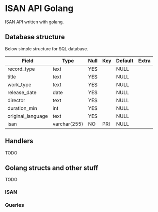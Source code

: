 # ISAN API Golang

ISAN API written with golang.

## Database structure

Below simple structure for SQL database.

| Field             | Type         | Null | Key | Default | Extra |
| ----------- | -----------|-----------|-----------|-----------|-----------|
| record_type       | text         | YES  |     | NULL    |       |
| title             | text         | YES  |     | NULL    |       |
| work_type         | text         | YES  |     | NULL    |       |
| release_date      | date         | YES  |     | NULL    |       |
| director          | text         | YES  |     | NULL    |       |
| duration_min      | int          | YES  |     | NULL    |       |
| original_language | text         | YES  |     | NULL    |       |
| isan              | varchar(255) | NO   | PRI | NULL    |       |


## Handlers

TODO

## Golang structs and other stuff

TODO

### ISAN

### Queries